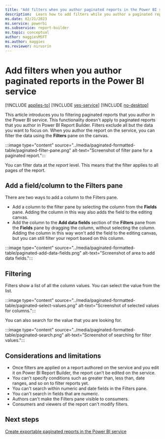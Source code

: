 ```yaml
---
title: "Add filters when you author paginated reports in the Power BI service | Microsoft Docs"
description:  Learn how to add filters while you author a paginated report on the service.
ms.date: 02/21/2023
ms.service: powerbi 
ms.subservice: report-builder
ms.topic: conceptual
author: maggiesMSFT
ms.author: maggies
ms.reviewer: nirusrin
---
```


# Add filters when you author paginated reports in the Power BI service

[!INCLUDE [applies-to](../includes/applies-to.md)] [!INCLUDE [yes-service](../includes/yes-service.md)] [!INCLUDE [no-desktop](../includes/no-desktop.md)]

This article introduces you to filtering paginated reports that you author in the Power BI service. This functionality doesn't apply to paginated reports that you author in Power BI Report Builder.  Filters exclude all but the data you want to focus on. When you author the report on the service, you can filter the data using the **Filters** pane on the canvas.

:::image type="content" source="../media/paginated-formatted-table/paginated-filter-pane.png" alt-text="Screenshot of filter pane for a paginated report.":::

You can filter data at the *report* level. This means that the filter applies to all pages of the report. 

## Add a field/column to the Filters pane

There are two ways to add a column to the Filters pane.

- Add a column to the filter pane by selecting the column from the **Fields** pane. Adding the column in this way also adds the field to the editing canvas. 
- Add the column to the **Add data fields** section of the **Filters** pane from the **Fields** pane by dragging the column, without selecting the column. Adding the column in this way won't add the field to the editing canvas, but you can still filter your report based on this column.

:::image type="content" source="../media/paginated-formatted-table/paginated-add-data-fields.png" alt-text="Screenshot of area to add data fields.":::

## Filtering

Filters show a list of all the column values. You can select the value from the list.

:::image type="content" source="../media/paginated-formatted-table/paginated-select-values.png" alt-text="Screenshot of selected values for columns.":::

You can also search for the value that you are looking for.

:::image type="content" source="../media/paginated-formatted-table/paginated-search.png" alt-text="Screenshot of searching for filter values.":::

## Considerations and limitations

- Once filters are applied on a report authored on the service and you edit it on Power BI Report Builder, the report can't be edited on the service.
- You can't specify conditions such as greater than, less than, date ranges, and so on to filter reports yet.
- You can't search within numeric and date fields in the Filters pane.
- You can't search in fields that are numeric.
- Authors can't make the Filters pane visible to consumers.
- Consumers and viewers of the report can't modify filters. 

## Next steps

[Create exportable paginated reports in the Power BI service](../paginated-formatted-table.md)
